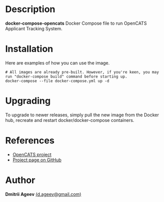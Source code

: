 # Description

**docker-compose-opencats** Docker Compose file to run OpenCATS Applicant Tracking System.

# Installation

Here are examples of how you can use the image.

```
# All images are already pre-built. However, if you're keen, you may run "docker-compose build" command before starting up.
docker-compose --file docker-compose.yml up -d
```

# Upgrading

To upgrade to newer releases, simply pull the new image from the Docker hub, recreate and restart docker/docker-compose containers.


# References

 * [OpenCATS project](http://www.opencats.org)
 * [Project page on GitHub](https://github.com/dmitrii-ageev/docker-compose-opencats)

# Author

 **Dmitrii Ageev** [(d.ageev@gmail.com)](mailto:d.ageev@gmail.com)

